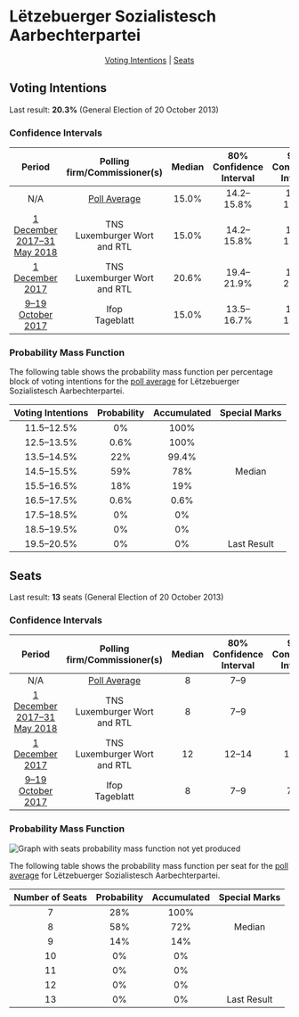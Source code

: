 # Lëtzebuerger Sozialistesch Aarbechterpartei

<p align="center"><a href="#voting-intentions">Voting Intentions</a> | <a href="#seats">Seats</a></p>

## Voting Intentions

Last result: **20.3%** (General Election of 20 October 2013)

### Confidence Intervals

| Period     | Polling firm/Commissioner(s) | Median | 80% Confidence Interval | 90% Confidence Interval | 95% Confidence Interval | 99% Confidence Interval |
|:----------:|:----------------:|:-----------:|:-----------------------:|:-----------------------:|:-----------------------:|:-----------------------:|
| N/A | [Poll Average](average.html) | 15.0% | 14.2–15.8% | 14.0–16.0% | 13.9–16.2% | 13.5–16.6% |
| [1 December 2017–31 May 2018](2018-05-31-TNS.html) | TNS <br> Luxemburger Wort and RTL | 15.0% | 14.2–15.8% | 14.0–16.0% | 13.9–16.2% | 13.5–16.6% |
| [1 December 2017](2017-12-01-TNS.html) | TNS <br> Luxemburger Wort and RTL | 20.6% | 19.4–21.9% | 19.1–22.2% | 18.8–22.5% | 18.2–23.1% |
| [9–19 October 2017](2017-10-19-Ifop.html) | Ifop <br> Tageblatt | 15.0% | 13.5–16.7% | 13.1–17.2% | 12.7–17.6% | 12.0–18.4% |

### Probability Mass Function

The following table shows the probability mass function per percentage block of voting intentions for the [poll average](average.html) for Lëtzebuerger Sozialistesch Aarbechterpartei.

| Voting Intentions | Probability | Accumulated | Special Marks |
|:-----------------:|:-----------:|:-----------:|:-------------:|
| 11.5–12.5% | 0% | 100% |  |
| 12.5–13.5% | 0.6% | 100% |  |
| 13.5–14.5% | 22% | 99.4% |  |
| 14.5–15.5% | 59% | 78% | Median |
| 15.5–16.5% | 18% | 19% |  |
| 16.5–17.5% | 0.6% | 0.6% |  |
| 17.5–18.5% | 0% | 0% |  |
| 18.5–19.5% | 0% | 0% |  |
| 19.5–20.5% | 0% | 0% | Last Result |


## Seats

Last result: **13** seats (General Election of 20 October 2013)

### Confidence Intervals

| Period     | Polling firm/Commissioner(s) | Median | 80% Confidence Interval | 90% Confidence Interval | 95% Confidence Interval | 99% Confidence Interval |
|:----------:|:----------------:|:------:|:-----------------------:|:-----------------------:|:-----------------------:|:-----------------------:|
| N/A | [Poll Average](average.html) | 8 | 7–9 | 7–9 | 7–9 | 7–9 |
| [1 December 2017–31 May 2018](2018-05-31-TNS.html) | TNS <br> Luxemburger Wort and RTL | 8 | 7–9 | 7–9 | 7–9 | 7–9 |
| [1 December 2017](2017-12-01-TNS.html) | TNS <br> Luxemburger Wort and RTL | 12 | 12–14 | 12–14 | 12–14 | 11–14 |
| [9–19 October 2017](2017-10-19-Ifop.html) | Ifop <br> Tageblatt | 8 | 7–9 | 7–10 | 7–11 | 7–12 |

### Probability Mass Function

![Graph with seats probability mass function not yet produced](average-seats-pmf-lëtzebuergersozialisteschaarbechterpartei.png "Seats Probability Mass Function")

The following table shows the probability mass function per seat for the [poll average](average.html) for Lëtzebuerger Sozialistesch Aarbechterpartei.

| Number of Seats | Probability | Accumulated | Special Marks |
|:---------------:|:-----------:|:-----------:|:-------------:|
| 7 | 28% | 100% |  |
| 8 | 58% | 72% | Median |
| 9 | 14% | 14% |  |
| 10 | 0% | 0% |  |
| 11 | 0% | 0% |  |
| 12 | 0% | 0% |  |
| 13 | 0% | 0% | Last Result |


